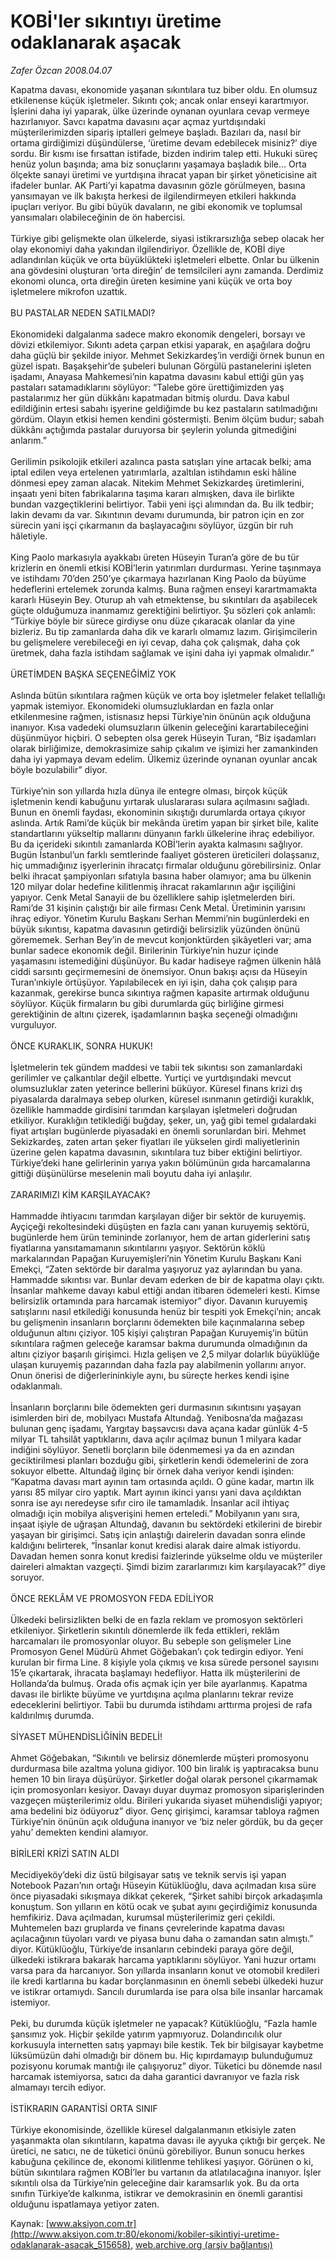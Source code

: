# KOBİ'ler sıkıntıyı üretime odaklanarak aşacak

*Zafer Özcan 2008.04.07*

<div class="pNewsDetailMainContent" itemprop="articleBody">
 Kapatma davası, ekonomide yaşanan sıkıntılara tuz biber oldu. En olumsuz etkilenense küçük işletmeler. Sıkıntı çok; ancak onlar enseyi karartmıyor. İşlerini daha iyi yaparak, ülke üzerinde oynanan oyunlara cevap vermeye hazırlanıyor. Savcı kapatma davasını açar açmaz yurtdışındaki müşterilerimizden sipariş iptalleri gelmeye başladı. Bazıları da, nasıl bir ortama girdiğimizi düşündülerse, ‘üretime devam edebilecek misiniz?’ diye sordu. Bir kısmı ise fırsattan istifade, bizden indirim talep etti. Hukuki süreç henüz yolun başında; ama biz sonuçlarını yaşamaya başladık bile… Orta ölçekte sanayi üretimi  ve yurtdışına ihracat yapan bir şirket yöneticisine ait ifadeler bunlar. AK Parti’yi kapatma davasının gözle görülmeyen, basına yansımayan ve ilk bakışta herkesi de ilgilendirmeyen etkileri hakkında ipuçları veriyor. Bu gibi büyük davaların, ne gibi ekonomik ve toplumsal yansımaları olabileceğinin de ön habercisi.
 <br/>
 <br/>
 Türkiye gibi gelişmekte olan ülkelerde, siyasi istikrarsızlığa sebep olacak her olay ekonomiyi daha yakından ilgilendiriyor. Özellikle de, KOBİ diye adlandırılan küçük ve orta büyüklükteki işletmeleri elbette. Onlar bu ülkenin ana gövdesini oluşturan ‘orta direğin’ de temsilcileri aynı zamanda. Derdimiz ekonomi olunca, orta direğin üreten kesimine yani küçük ve orta boy işletmelere mikrofon uzattık.
 <br/>
 <br/>
 BU PASTALAR NEDEN SATILMADI?
 <br/>
 <br/>
 Ekonomideki dalgalanma sadece makro ekonomik dengeleri, borsayı ve dövizi etkilemiyor. Sıkıntı adeta çarpan etkisi yaparak, en aşağılara doğru daha güçlü bir şekilde  iniyor. Mehmet Sekizkardeş’in verdiği örnek bunun en güzel ispatı. Başakşehir’de şubeleri bulunan Görgülü pastanelerini işleten işadamı, Anayasa Mahkemesi’nin kapatma davasını kabul ettiği gün yaş pastaları satamadıklarını söylüyor: “Talebe göre ürettiğimizden yaş pastalarımız her gün dükkânı kapatmadan bitmiş olurdu. Dava kabul edildiğinin ertesi sabahı işyerine geldiğimde bu kez pastaların satılmadığını gördüm. Olayın etkisi hemen kendini göstermişti. Benim ölçüm budur; sabah dükkânı açtığımda pastalar duruyorsa bir şeylerin yolunda gitmediğini anlarım.”
 <br/>
 <br/>
 Gerilimin psikolojik etkileri azalınca pasta satışları yine artacak belki; ama iptal edilen veya ertelenen yatırımlarla, azaltılan istihdamın eski hâline dönmesi epey zaman alacak. Nitekim Mehmet Sekizkardeş üretimlerini, inşaatı yeni biten fabrikalarına taşıma kararı almışken, dava ile birlikte bundan vazgeçtiklerini belirtiyor. Tabii yeni işçi alımından da. Bu ilk tedbir; lakin devamı da var. Sıkıntının devamı durumunda, bir patron için en zor sürecin yani işçi çıkarmanın da başlayacağını söylüyor, üzgün bir ruh hâletiyle.
 <br/>
 <br/>
 King Paolo markasıyla ayakkabı üreten Hüseyin Turan’a göre de bu tür krizlerin en önemli etkisi KOBİ’lerin yatırımları durdurması. Yerine taşınmaya ve istihdamı 70’den 250’ye çıkarmaya hazırlanan King Paolo da büyüme hedeflerini ertelemek zorunda kalmış. Buna rağmen enseyi karartmamakta kararlı Hüseyin Bey. Oturup ah vah etmektense, bu sıkıntıları da aşabilecek güçte olduğumuza inanmamız gerektiğini belirtiyor. Şu sözleri çok anlamlı: “Türkiye böyle bir sürece girdiyse onu düze çıkaracak olanlar da yine bizleriz. Bu tip zamanlarda daha dik ve kararlı olmamız lazım. Girişimcilerin bu gelişmelere verebileceği en iyi cevap, daha çok çalışmak, daha çok üretmek, daha fazla istihdam sağlamak ve işini daha iyi yapmak olmalıdır.”
 <br/>
 <br/>
 ÜRETİMDEN BAŞKA SEÇENEĞİMİZ YOK
 <br/>
 <br/>
 Aslında bütün sıkıntılara rağmen küçük ve orta boy işletmeler felaket tellallığı yapmak istemiyor. Ekonomideki olumsuzluklardan en fazla onlar etkilenmesine rağmen, istisnasız hepsi Türkiye’nin önünün açık olduğuna inanıyor. Kısa vadedeki olumsuzların ülkenin geleceğini karartabileceğini düşünmüyor hiçbiri. O sebepten olsa gerek Hüseyin Turan, “Biz işadamları olarak birliğimize, demokrasimize sahip çıkalım ve işimizi her zamankinden daha iyi yapmaya devam edelim. Ülkemiz üzerinde oynanan oyunlar ancak böyle bozulabilir” diyor.
 <br/>
 <br/>
 Türkiye’nin son yıllarda hızla dünya ile entegre olması, birçok küçük işletmenin kendi kabuğunu yırtarak uluslararası sulara açılmasını sağladı. Bunun en önemli faydası, ekonominin sıkıştığı durumlarda ortaya çıkıyor aslında. Artık Rami’de küçük bir mekânda üretim yapan bir şirket bile, kalite standartlarını yükseltip mallarını dünyanın farklı ülkelerine ihraç edebiliyor. Bu da içerideki sıkıntılı zamanlarda KOBİ’lerin ayakta kalmasını sağlıyor. Bugün İstanbul’un farklı semtlerinde faaliyet gösteren üreticileri dolaşsanız, hiç ummadığınız işyerlerinin ihracatçı firmalar olduğunu görebilirsiniz. Onlar belki ihracat şampiyonları sıfatıyla basına haber olamıyor; ama bu ülkenin 120 milyar dolar hedefine kilitlenmiş ihracat rakamlarının ağır işçiliğini yapıyor. Cenk Metal Sanayii de bu özelliklere sahip işletmelerden biri. Rami’de 31 kişinin çalıştığı bir aile firması Cenk Metal. Üretiminin yarısını ihraç ediyor. Yönetim Kurulu Başkanı Serhan Memmi’nin bugünlerdeki en büyük sıkıntısı, kapatma davasının getirdiği belirsizlik yüzünden önünü görememek. Serhan Bey’in de mevcut konjonktürden şikâyetleri var; ama bunlar sadece ekonomik değil. Birilerinin Türkiye’nin huzur içinde yaşamasını istemediğini düşünüyor. Bu kadar hadiseye rağmen ülkenin hâlâ ciddi sarsıntı geçirmemesini de önemsiyor. Onun bakışı açısı da Hüseyin Turan’ınkiyle örtüşüyor. Yapılabilecek en iyi işin, daha çok çalışıp para kazanmak, gerekirse bunca sıkıntıya rağmen kapasite artırmak olduğunu söylüyor. Küçük firmaların bu gibi durumlarda güç birliğine girmesi gerektiğinin de altını çizerek, işadamlarının başka seçeneği olmadığını vurguluyor.
 <br/>
 <br/>
 ÖNCE KURAKLIK, SONRA HUKUK!
 <br/>
 <br/>
 İşletmelerin tek gündem maddesi ve tabii tek sıkıntısı son zamanlardaki gerilimler ve çalkantılar değil elbette. Yurtiçi ve yurtdışındaki mevcut olumsuzluklar zaten yeterince bellerini büküyor. Küresel finans krizi dış piyasalarda daralmaya sebep olurken, küresel ısınmanın getirdiği kuraklık, özellikle hammadde girdisini tarımdan karşılayan işletmeleri doğrudan etkiliyor. Kuraklığın tetiklediği buğday, şeker, un, yağ gibi temel gıdalardaki fiyat artışları bugünlerde piyasadaki en önemli sorunlardan biri. Mehmet Sekizkardeş, zaten artan şeker fiyatları ile yükselen girdi maliyetlerinin üzerine gelen kapatma davasının, sıkıntılara tuz biber ektiğini belirtiyor. Türkiye’deki hane gelirlerinin yarıya yakın bölümünün gıda harcamalarına gittiği düşünülürse meselenin mali boyutu daha iyi anlaşılır.
 <br/>
 <br/>
 ZARARIMIZI KİM KARŞILAYACAK?
 <br/>
 <br/>
 Hammadde ihtiyacını tarımdan karşılayan diğer bir sektör de kuruyemiş. Ayçiçeği rekoltesindeki düşüşten en fazla canı yanan kuruyemiş sektörü, bugünlerde hem ürün temininde zorlanıyor, hem de artan giderlerini satış fiyatlarına yansıtamamanın sıkıntılarını yaşıyor. Sektörün köklü markalarından Papağan Kuruyemişleri’nin Yönetim Kurulu Başkanı Kani Emekçi, “Zaten sektörde bir daralma yaşıyoruz yaz aylarından bu yana. Hammadde sıkıntısı var. Bunlar devam ederken de bir de kapatma olayı çıktı. İnsanlar mahkeme davayı kabul ettiği andan itibaren ödemeleri kesti. Kimse belirsizlik ortamında para harcamak istemiyor” diyor. Davanın kuruyemiş satışlarını nasıl etkilediği konusunda henüz bir tespiti yok Emekçi’nin; ancak bu gelişmenin insanların borçlarını ödemekten bile kaçınmalarına sebep olduğunun altını çiziyor. 105 kişiyi çalıştıran Papağan Kuruyemiş’in bütün sıkıntılara rağmen geleceğe karamsar bakma durumunda olmadığının da altını çiziyor başarılı girişimci. Hızla gelişen ve 2,5 milyar dolarlık büyüklüğe ulaşan kuruyemiş pazarından daha fazla pay alabilmenin yollarını arıyor. Onun önerisi de diğerlerininkiyle aynı, bu süreçte herkes kendi işine odaklanmalı.
 <br/>
 <br/>
 İnsanların borçlarını bile ödemekten geri durmasının sıkıntısını yaşayan isimlerden biri de, mobilyacı Mustafa Altundağ. Yenibosna’da mağazası bulunan genç işadamı, Yargıtay başsavcısı dava açana kadar günlük 4-5 milyar TL tahsilât yaptıklarını, dava açılır açılmaz bunun 1 milyara kadar indiğini söylüyor. Senetli borçların bile ödenmemesi ya da en azından  geciktirilmesi planları bozduğu gibi, şirketlerin kendi ödemelerini de zora sokuyor elbette. Altundağ ilginç bir örnek daha veriyor kendi işinden: “Kapatma davası mart ayının tam ortasında açıldı. O güne kadar, martın ilk yarısı 85 milyar ciro yaptık. Mart ayının ikinci yarısı yani dava açıldıktan sonra ise ayı neredeyse sıfır ciro ile tamamladık. İnsanlar acil ihtiyaç olmadığı için mobilya alışverişini hemen erteledi.” Mobilyanın yanı sıra, inşaat işiyle de uğraşan Altundağ, davanın bu sektördeki etkilerini de birebir yaşayan bir girişimci. Satış için anlaştığı dairelerin davadan sonra elinde kaldığını belirterek, “İnsanlar konut kredisi alarak daire almak istiyordu. Davadan hemen sonra konut kredisi faizlerinde yükselme oldu ve müşteriler daireleri almaktan vazgeçti. Şimdi bizim zararlarımızı kim karşılayacak?” diye soruyor.
 <br/>
 <br/>
 ÖNCE REKLÂM VE PROMOSYON FEDA EDİLİYOR
 <br/>
 <br/>
 Ülkedeki belirsizlikten belki de en fazla reklam ve promosyon sektörleri etkileniyor. Şirketlerin sıkıntılı dönemlerde ilk feda ettikleri, reklâm harcamaları ile promosyonlar oluyor. Bu sebeple son gelişmeler Line Promosyon Genel Müdürü Ahmet Göğebakan’ı çok tedirgin ediyor. Yeni kurulan bir firma Line. 8 kişiyle yola çıkmış ve kısa sürede personel sayısını 15’e çıkartarak, ihracata başlamayı hedefliyor. Hatta ilk müşterilerini de Hollanda’da bulmuş. Orada ofis açmak için yer bile ayarlanmış. Kapatma davası ile birlikte büyüme ve yurtdışına açılma planlarını tekrar revize edeceklerini belirtiyor. Tabii bu durumda istihdamı arttırma projesi de rafa kaldırılmış durumda.
 <br/>
 <br/>
 SİYASET MÜHENDİSLİĞİNİN BEDELİ!
 <br/>
 <br/>
 Ahmet Göğebakan, “Sıkıntılı ve belirsiz dönemlerde müşteri promosyonu durdurmasa bile azaltma yoluna gidiyor. 100 bin liralık iş yaptıracaksa bunu hemen 10 bin liraya düşürüyor. Şirketler doğal olarak personel çıkarmamak için promosyonları kesiyor. Davayı duyar duymaz promosyon siparişlerinden vazgeçen müşterilerimiz oldu. Birileri yukarıda siyaset mühendisliği yapıyor; ama bedelini biz ödüyoruz” diyor. Genç girişimci, karamsar tabloya rağmen Türkiye’nin önünün açık olduğuna inanıyor ve ‘biz neler gördük, bu da geçer yahu’ demekten kendini alamıyor.
 <br/>
 <br/>
 BİRİLERİ KRİZİ SATIN ALDI
 <br/>
 <br/>
 Mecidiyeköy’deki diz üstü bilgisayar satış ve teknik servis işi yapan Notebook Pazarı’nın ortağı Hüseyin Kütüklüoğlu, dava açılmadan kısa süre önce piyasadaki sıkışmaya dikkat çekerek, “Şirket sahibi birçok arkadaşımla konuştum. Son yılların en kötü ocak ve şubat ayını geçirdiğimiz konusunda hemfikiriz. Dava açılmadan, kurumsal müşterilerimiz geri çekildi. Muhtemelen bazı gruplarda ve finans çevrelerinde kapatma davası açılacağının tüyoları vardı ve piyasa bunu daha o zamandan satın almıştı.” diyor. Kütüklüoğlu, Türkiye’de insanların cebindeki paraya göre değil, ülkedeki istikrara bakarak harcama yaptıklarını söylüyor. Yani huzur ortamı varsa para da harcanıyor. Son yıllarda insanların konut ve otomobil kredileri ile kredi kartlarına bu kadar borçlanmasının en önemli sebebi ülkedeki huzur ve istikrar ortamıydı. Sancılı durumlarda ise para olsa bile insanlar harcamak istemiyor.
 <br/>
 <br/>
 Peki, bu durumda küçük işletmeler ne yapacak? Kütüklüoğlu, “Fazla hamle şansımız yok. Hiçbir şekilde yatırım yapmıyoruz. Dolandırıcılık olur korkusuyla internetten satış yapmayı bile kestik. Tek bir bilgisayar kaybetme lüksümüzün dahi olmadığı bir dönem bu. Hiç kıpırdamayıp bulunduğumuz pozisyonu korumak mantığı ile çalışıyoruz” diyor. Tüketici bu dönemde nasıl harcamak istemiyorsa, satıcı da daha garantici davranıyor ve fazla risk almamayı tercih ediyor.
 <br/>
 <br/>
 İSTİKRARIN GARANTİSİ ORTA SINIF
 <br/>
 <br/>
 Türkiye ekonomisinde, özellikle küresel dalgalanmanın etkisiyle zaten yaşanmakta olan sıkıntıların, kapatma davası ile ayyuka çıktığı bir gerçek. Ne üretici, ne satıcı, ne de tüketici önünü görebiliyor. Bunun sonucu herkes kabuğuna çekilince de, ekonomi kilitlenme tehlikesi yaşıyor. Görünen o ki, bütün sıkıntılara rağmen KOBİ’ler bu vartanın da atlatılacağına inanıyor. İşler sıkıntılı olsa da Türkiye’nin geleceğine dair karamsarlık yok. Bu da orta sınıfın Türkiye’de kalkınma, istikrar ve demokrasinin en önemli garantisi olduğunu ispatlamaya yetiyor zaten.
 <br/>
</div>


Kaynak: [www.aksiyon.com.tr](http://www.aksiyon.com.tr:80/ekonomi/kobiler-sikintiyi-uretime-odaklanarak-asacak_515658), [web.archive.org (arşiv bağlantısı)](http://web.archive.org/web/20150512030039/http://www.aksiyon.com.tr:80/ekonomi/kobiler-sikintiyi-uretime-odaklanarak-asacak_515658)
